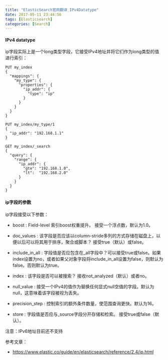 ```yaml
---
title: "ElasticSearch官网翻译_IPv4Datatype"
date: 2017-05-11 23:44:56
tags: [Elasticsearch]
categories: [Search]
---
```


#### IPv4 datatype

ip字段实际上是一个long类型字段，它接受IPv4地址并将它们作为long类型的值进行索引：

```
PUT my_index
{
  "mappings": {
    "my_type": {
      "properties": {
        "ip_addr": {
          "type": "ip"
        }
      }
    }
  }
}

PUT my_index/my_type/1
{
  "ip_addr": "192.168.1.1"
}

GET my_index/_search
{
  "query": {
    "range": {
      "ip_addr": {
        "gte": "192.168.1.0",
        "lt":  "192.168.2.0"
      }
    }
  }
}
```

#### ip字段的参数

ip字段接受以下参数：

- boost : Field-level 索引boost权重提升。 接受一个浮点数，默认为1.0。

- doc_values : 该字段是否应该以column-stride多列的方式存储在磁盘上，以便以后可以将其用于排序，聚合或脚本？ 接受true（默认）或false。

- include_in_all : 字段值是否应包含在_all字段中？可以接受true或false。如果index设置为no，或者如果父对象字段将include_in_all设置为false，则默认为false。否则默认为true。

- index : 该字段是否可以被搜索？ 接收not_analyzed（默认）或者no。

- null_value : 接受一个IPv4的值作为替换任何显式null空值的字段。默认为null，这意味着该字段被视为丢失。

- precision_step : 控制索引的额外条件数量，使范围查询更快。默认为16。

- store : 字段值是否应与_source字段分开存储和检索。 接受true或false（默认）。

注意：IPv6地址目前还不支持

参考文章：

- https://www.elastic.co/guide/en/elasticsearch/reference/2.4/ip.html